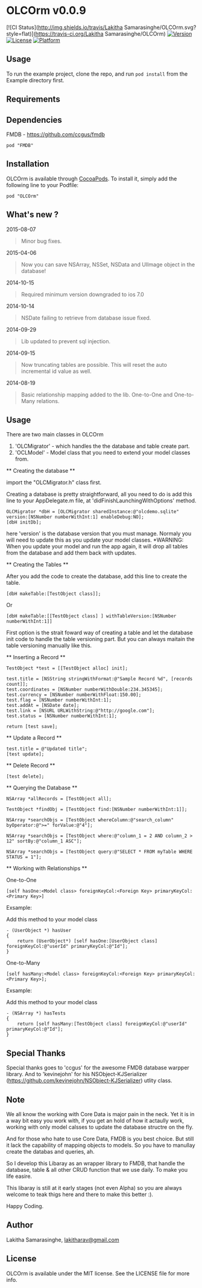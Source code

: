 # OLCOrm v0.0.9

[![CI Status](http://img.shields.io/travis/Lakitha Samarasinghe/OLCOrm.svg?style=flat)](https://travis-ci.org/Lakitha Samarasinghe/OLCOrm)
[![Version](https://img.shields.io/cocoapods/v/OLCOrm.svg?style=flat)](http://cocoadocs.org/docsets/OLCOrm)
[![License](https://img.shields.io/cocoapods/l/OLCOrm.svg?style=flat)](http://cocoadocs.org/docsets/OLCOrm)
[![Platform](https://img.shields.io/cocoapods/p/OLCOrm.svg?style=flat)](http://cocoadocs.org/docsets/OLCOrm)

## Usage

To run the example project, clone the repo, and run `pod install` from the Example directory first.

## Requirements

## Dependencies

FMDB - https://github.com/ccgus/fmdb

    pod "FMDB"

## Installation

OLCOrm is available through [CocoaPods](http://cocoapods.org). To install
it, simply add the following line to your Podfile:

    pod "OLCOrm"
    
## What's new ?

2015-08-07

> Minor bug fixes.

2015-04-06

> Now you can save NSArray, NSSet, NSData and UIImage object in the database!

2014-10-15

> Required minimum version downgraded to ios 7.0

2014-10-14

> NSDate failing to retrieve from database issue fixed.

2014-09-29

> Lib updated to prevent sql injection.

2014-09-15

> Now truncating tables are possible. This will reset the auto incremental id value as well.

2014-08-19

> Basic relationship mapping added to the lib. One-to-One and One-to-Many relations.


## Usage

There are two main classes in OLCOrm

1. 'OLCMigrator' - which handles the the database and table create part.
2. 'OCLModel' - Model class that you need to extend your model classes from.

** Creating the database **

import the "OLCMigrator.h" class first.

Creating a database is pretty straightforward, all you need to do is add this line to your AppDelegate.m file, at 'didFinishLaunchingWithOptions' method.

    OLCMigrator *dbH = [OLCMigrator sharedInstance:@"olcdemo.sqlite" version:[NSNumber numberWithInt:1] enableDebug:NO];
    [dbH initDb];
    
here 'version' is the database version that you must manage. Normaly you will need to update this as you update your model classes. *WARNING: When you update your model and run the app again, it will drop all tables from the database and add them back with updates.
    
** Creating the Tables **

After you add the code to create the database, add this line to create the table.

    [dbH makeTable:[TestObject class]];
    
Or

    [dbH makeTable:[[TestObject class] ] withTableVersion:[NSNumber numberWithInt:1]]
    
First option is the strait foward way of creating a table and let the database init code to handle the table versioning part. But you can always maitain the table versioning manually like this.

** Inserting a Record **

    TestObject *test = [[TestObject alloc] init];
    
    test.title = [NSString stringWithFormat:@"Sample Record %d", [records count]];
    test.coordinates = [NSNumber numberWithDouble:234.345345];
    test.currency = [NSNumber numberWithFloat:150.00];
    test.flag = [NSNumber numberWithInt:1];
    test.addAt = [NSDate date];
    test.link = [NSURL URLWithString:@"http://google.com"];
    test.status = [NSNumber numberWithInt:1];
    
    return [test save];
    
** Update a Record **

    test.title = @"Updated title";
    [test update];
    
** Delete Record **

    [test delete];
    
** Querying the Database **

    NSArray *allRecords = [TestObject all];
    
    TestObject *findObj = [TestObject find:[NSNumber numberWithInt:1]];
    
    NSArray *searchObjs = [TestObject whereColumn:@"search_column" byOperator:@">=" forValue:@"4"];
    
    NSArray *searchObjs = [TestObject where:@"column_1 = 2 AND column_2 > 12" sortBy:@"column_1 ASC"];
    
    NSArray *searchObjs = [TestObject query:@"SELECT * FROM myTable WHERE STATUS = 1"];
    
** Working with Relationships **

One-to-One

    [self hasOne:<Model class> foreignKeyCol:<Foreign Key> primaryKeyCol:<Primary Key>]
    
Exsample:

Add this method to your model class
    
    - (UserObject *) hasUser
    {
        return (UserObject*) [self hasOne:[UserObject class] foreignKeyCol:@"userId" primaryKeyCol:@"Id"];
    }
    
One-to-Many

    [self hasMany:<Model class> foreignKeyCol:<Foreign Key> primaryKeyCol:<Primary Key>];
    
Exsample:

Add this method to your model class
    
    - (NSArray *) hasTests
    {
        return [self hasMany:[TestObject class] foreignKeyCol:@"userId" primaryKeyCol:@"Id"];
    }

## Special Thanks

Special thanks goes to 'ccgus' for the awesome FMDB database warpper library. And to 'kevinejohn' for his NSObject-KJSerializer (https://github.com/kevinejohn/NSObject-KJSerializer) utlity class.

## Note

We all know the working with Core Data is major pain in the neck. Yet it is in a way bit easy you work with, if you get an hold of how it actaully work, working with only model calsses to update the database structre on the fly.

And for those who hate to use Core Data, FMDB is you best choice. But still it lack the capability of mapping objects to models. So you  have to manullay create the databas and queries, ah.

So I develop this Libaray as an wrapper library to FMDB, that handle the database, table & all other CRUD function that we use daily. To make you life easire.

This libaray is still at it early stages (not even Alpha) so you are always welcome to teak thigs here and there to make this better :).
                       
Happy Coding.

## Author

Lakitha Samarasinghe, lakitharav@gmail.com

## License

OLCOrm is available under the MIT license. See the LICENSE file for more info.

